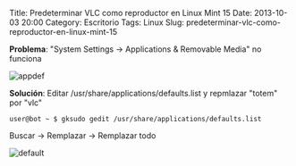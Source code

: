 Title: Predeterminar VLC como reproductor en Linux Mint 15
Date: 2013-10-03 20:00
Category: Escritorio
Tags: Linux
Slug: predeterminar-vlc-como-reproductor-en-linux-mint-15

**Problema**: "System Settings -&gt; Applications & Removable Media" no
funciona

![appdef]({static}/images/appdef.png)

**Solución**: Editar /usr/share/applications/defaults.list y repmlazar
"totem" por "vlc"

```console
user@bot ~ $ gksudo gedit /usr/share/applications/defaults.list
```

Buscar -&gt; Remplazar -&gt; Remplazar todo

![default]({static}/images/default.png)
